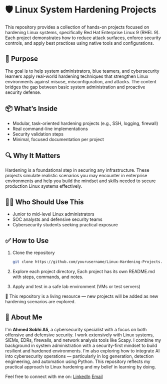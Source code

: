 # 🛡️ Linux System Hardening Projects

This repository provides a collection of hands-on projects focused on hardening Linux systems, specifically Red Hat Enterprise Linux 9 (RHEL 9). Each project demonstrates how to reduce attack surfaces, enforce security controls, and apply best practices using native tools and configurations.

## 🎯 Purpose

The goal is to help system administrators, blue teamers, and cybersecurity learners apply real-world hardening techniques that strengthen Linux environments against misuse, misconfiguration, and attacks. The content bridges the gap between basic system administration and proactive security defense.

## 📦 What’s Inside

- Modular, task-oriented hardening projects (e.g., SSH, logging, firewall)
- Real command-line implementations
- Security validation steps
- Minimal, focused documentation per project

## 🔍 Why It Matters

Hardening is a foundational step in securing any infrastructure. These projects simulate realistic scenarios you may encounter in enterprise environments and help you build the mindset and skills needed to secure production Linux systems effectively.

## 👨‍💻 Who Should Use This

- Junior to mid-level Linux administrators
- SOC analysts and defensive security teams
- Cybersecurity students seeking practical exposure

## ✅ How to Use

1. Clone the repository  
   ```bash
   git clone https://github.com/yourusername/Linux-Hardening-Projects.git
2. Explore each project directory,
    Each project has its own README.md with steps, commands, and notes.

3. Apply and test in a safe lab environment (VMs or test servers)

📌 This repository is a living resource — new projects will be added as new hardening scenarios are explored.

## 👤 About Me

I'm **Ahmed Sobhi Ali**, a cybersecurity specialist with a focus on both offensive and defensive security. I work extensively with Linux systems, SIEMs, EDRs, firewalls, and network analysis tools like Scapy. I combine my background in system administration with a security-first mindset to build resilient and hardened environments. I'm also exploring how to integrate AI into cybersecurity operations — particularly in log generation, detection engineering, and automation using Python. This repository reflects my practical approach to Linux hardening and my belief in learning by doing.

Feel free to connect with me on:
    [LinkedIn](https://www.linkedin.com/in/ahmed-sobhi-ali/)
    [Email](ahmed.sobhialiy@gmail.com)
